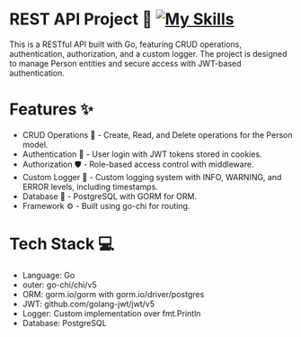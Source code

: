# REST API Project :rocket: [![My Skills](https://skillicons.dev/icons?i=go)](https://skillicons.dev)
This is a RESTful API built with Go, featuring CRUD operations, authentication, authorization, and a custom logger. The project is designed to manage Person entities and secure access with JWT-based authentication.

# Features :sparkles:
- CRUD Operations :wrench: - Create, Read, and Delete operations for the Person model.
- Authentication :key: - User login with JWT tokens stored in cookies.
- Authorization :shield: - Role-based access control with middleware.
- Custom Logger :loudspeaker: - Custom logging system with INFO, WARNING, and ERROR levels, including timestamps.
- Database :floppy_disk: - PostgreSQL with GORM for ORM.
- Framework :gear: - Built using go-chi for routing.
# Tech Stack :computer:
- Language: Go
- outer: go-chi/chi/v5
- ORM: gorm.io/gorm with gorm.io/driver/postgres
- JWT: github.com/golang-jwt/jwt/v5
- Logger: Custom implementation over fmt.Println
- Database: PostgreSQL
